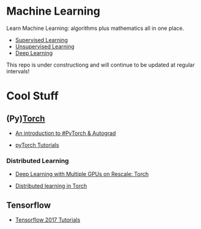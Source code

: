 # Machine Learning

Learn Machine Learning: algorithms plus mathematics all in one place.

* [Supervised Learning](https://github.com/alejandrox1/MachineLearning/tree/master/supervised_learning)
* [Unsupervised Learning]()
* [Deep Learning](https://github.com/alejandrox1/MachineLearning/tree/master/deep_learning)
 
This repo is under constructiong and will continue to be updated at regular intervals!




# Cool Stuff
## (Py)[Torch](https://github.com/torch/torch7)
* [An introduction to #PyTorch & Autograd](http://europython2017.pogrady.com/#1)

* [pyTorch Tutorials](https://github.com/MorvanZhou/PyTorch-Tutorial)


### Distributed Learning
* [Deep Learning with Multiple GPUs on Rescale: Torch](https://blog.rescale.com/deep-learning-with-multiple-gpus-on-rescale-torch/)

* [Distributed learning in Torch](https://blog.twitter.com/engineering/en_us/a/2016/distributed-learning-in-torch.html)



## Tensorflow
* [Tensorflow 2017 Tutorials](https://github.com/MorvanZhou/Tensorflow-Tutorial)
